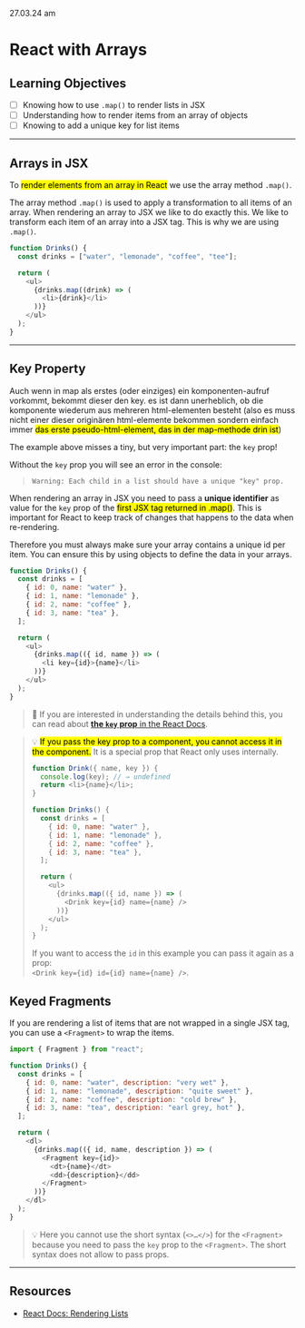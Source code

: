27.03.24 am

# React with Arrays

## Learning Objectives

- [ ] Knowing how to use `.map()` to render lists in JSX
- [ ] Understanding how to render items from an array of objects
- [ ] Knowing to add a unique key for list items

---

## Arrays in JSX

To <mark>render elements from an array in React</mark> we use the array method `.map()`.

The array method `.map()` is used to apply a transformation to all items of an array. When rendering
an array to JSX we like to do exactly this. We like to transform each item of an array into a JSX
tag. This is why we are using `.map()`.

```js
function Drinks() {
  const drinks = ["water", "lemonade", "coffee", "tee"];

  return (
    <ul>
      {drinks.map((drink) => (
        <li>{drink}</li>
      ))}
    </ul>
  );
}
```

---

## Key Property

Auch wenn in map als erstes (oder einziges) ein komponenten-aufruf vorkommt, bekommt dieser den key. es ist dann unerheblich, ob die komponente wiederum aus mehreren html-elementen besteht (also es muss nicht einer dieser originären html-elemente bekommen sondern einfach immer <mark>das erste pseudo-html-element, das in der map-methode drin ist</mark>)

The example above misses a tiny, but very important part: the `key` prop!

Without the `key` prop you will see an error in the console:

> `Warning: Each child in a list should have a unique "key" prop.`

When rendering an array in JSX you need to pass a **unique identifier** as value for the `key` prop
of the <mark>first JSX tag returned in .map()</mark>. This is important for React to keep track of changes that
happens to the data when re-rendering.

Therefore you must always make sure your array contains a unique id per item. You can ensure this by
using objects to define the data in your arrays.

```js
function Drinks() {
  const drinks = [
    { id: 0, name: "water" },
    { id: 1, name: "lemonade" },
    { id: 2, name: "coffee" },
    { id: 3, name: "tea" },
  ];

  return (
    <ul>
      {drinks.map(({ id, name }) => (
        <li key={id}>{name}</li>
      ))}
    </ul>
  );
}
```

> 📙 If you are interested in understanding the details behind this, you can read about
> [**the `key` prop** in the React Docs](https://react.dev/learn/rendering-lists#keeping-list-items-in-order-with-key).

> 💡 <mark>If you pass the key prop to a component, you cannot access it in the component.</mark> It is a special prop that React only uses internally.
>
> ```js
> function Drink({ name, key }) {
>   console.log(key); // → undefined
>   return <li>{name}</li>;
> }
>
> function Drinks() {
>   const drinks = [
>     { id: 0, name: "water" },
>     { id: 1, name: "lemonade" },
>     { id: 2, name: "coffee" },
>     { id: 3, name: "tea" },
>   ];
>
>   return (
>     <ul>
>       {drinks.map(({ id, name }) => (
>         <Drink key={id} name={name} />
>       ))}
>     </ul>
>   );
> }
> ```
>
> If you want to access the `id` in this example you can pass it again as a prop:  
> `<Drink key={id} id={id} name={name} />`.

## Keyed Fragments

If you are rendering a list of items that are not wrapped in a single JSX tag, you can use a
`<Fragment>` to wrap the items.

```js
import { Fragment } from "react";

function Drinks() {
  const drinks = [
    { id: 0, name: "water", description: "very wet" },
    { id: 1, name: "lemonade", description: "quite sweet" },
    { id: 2, name: "coffee", description: "cold brew" },
    { id: 3, name: "tea", description: "earl grey, hot" },
  ];

  return (
    <dl>
      {drinks.map(({ id, name, description }) => (
        <Fragment key={id}>
          <dt>{name}</dt>
          <dd>{description}</dd>
        </Fragment>
      ))}
    </dl>
  );
}
```

> 💡 Here you cannot use the short syntax (`<>…</>`) for the `<Fragment>` because you need to
> pass the `key` prop to the `<Fragment>`. The short syntax does not allow to pass props.

---

## Resources

- [React Docs: Rendering Lists](https://react.dev/learn/rendering-lists)
